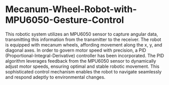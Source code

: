 # Mecanum-Wheel-Robot-with-MPU6050-Gesture-Control
This robotic system utilizes an MPU6050 sensor to capture angular data, transmitting this information from the transmitter to the receiver. The robot is equipped with mecanum wheels, affording movement along the x, y, and diagonal axes.
In order to govern motor speed with precision, a PID (Proportional-Integral-Derivative) controller has been incorporated. The PID algorithm leverages feedback from the MPU6050 sensor to dynamically adjust motor speeds, ensuring optimal and stable robotic movement. This sophisticated control mechanism enables the robot to navigate seamlessly and respond adeptly to environmental changes.
